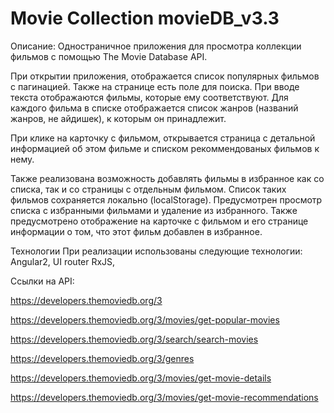 # Movie Collection     movieDB_v3.3

[](https://kanistra50.github.io/movieDB/)

Описание:
Одностраничное приложения для просмотра коллекции фильмов с помощью The Movie Database API.

При открытии приложения, отображается список популярных фильмов с пагинацией. Также на странице есть поле для поиска. При вводе текста отображаются фильмы, которые ему соответствуют. Для каждого фильма в списке отображается список жанров (названий жанров, не айдишек), к которым он принадлежит.

При клике на карточку с фильмом, открывается страница с детальной информацией об этом фильме и списком рекоммендованых фильмов к нему.

Также реализована возможность добавлять фильмы в избранное как со списка, так и со страницы с отдельным фильмом. Список таких фильмов сохраняется локально (localStorage). Предусмотрен просмотр списка с избранными фильмами и удаление из избранного. Также предусмотрено отображение на карточке с фильмом и его странице информации о том, что этот фильм добавлен в избранное.

Технологии
При реализации использованы следующие технологии:
Angular2, UI router
RxJS,

Ссылки на API:

https://developers.themoviedb.org/3

https://developers.themoviedb.org/3/movies/get-popular-movies

https://developers.themoviedb.org/3/search/search-movies

https://developers.themoviedb.org/3/genres

https://developers.themoviedb.org/3/movies/get-movie-details

https://developers.themoviedb.org/3/movies/get-movie-recommendations
